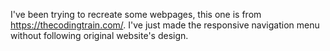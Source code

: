 I've been trying to recreate some webpages, this one is from https://thecodingtrain.com/. 
I've just made the responsive navigation menu without following original website's design.